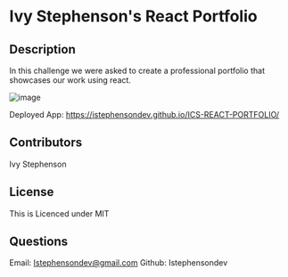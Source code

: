 # Ivy Stephenson's React Portfolio 

## Description

In this challenge we were asked to create a professional portfolio that showcases our work using react. 


![image](https://user-images.githubusercontent.com/74675624/120938074-1b1faf00-c6df-11eb-9b66-04838357811f.png)

Deployed App: https://istephensondev.github.io/ICS-REACT-PORTFOLIO/

## Contributors

Ivy Stephenson

## License 

This is Licenced under MIT

## Questions

Email: Istephensondev@gmail.com
Github: Istephensondev

